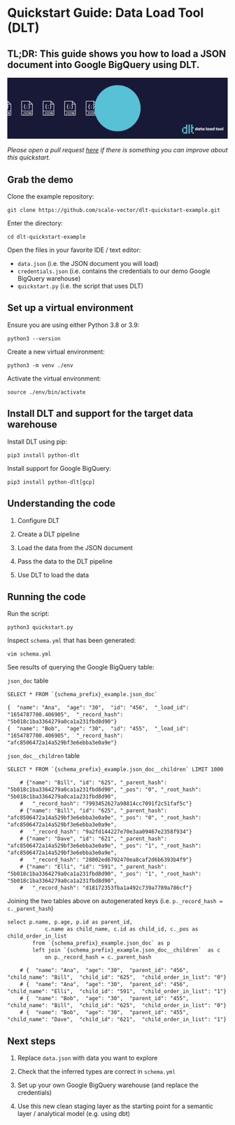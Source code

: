 # Quickstart Guide: Data Load Tool (DLT)

## **TL;DR: This guide shows you how to load a JSON document into Google BigQuery using DLT.**

![](docs/DLT-Pacman-Big.gif)

*Please open a pull request [here](https://github.com/scale-vector/dlt/edit/master/QUICKSTART.md) if there is something you can improve about this quickstart.*

## Grab the demo

Clone the example repository:
```
git clone https://github.com/scale-vector/dlt-quickstart-example.git
```

Enter the directory:
```
cd dlt-quickstart-example
```

Open the files in your favorite IDE / text editor:
- `data.json` (i.e. the JSON document you will load)
- `credentials.json` (i.e. contains the credentials to our demo Google BigQuery warehouse)
- `quickstart.py` (i.e. the script that uses DLT)

## Set up a virtual environment

Ensure you are using either Python 3.8 or 3.9:
```
python3 --version
```

Create a new virtual environment:
```
python3 -m venv ./env
```

Activate the virtual environment:
```
source ./env/bin/activate
```

## Install DLT and support for the target data warehouse

Install DLT using pip:
```
pip3 install python-dlt
```

Install support for Google BigQuery:
```
pip3 install python-dlt[gcp]
```

## Understanding the code

1. Configure DLT

2. Create a DLT pipeline

3. Load the data from the JSON document

4. Pass the data to the DLT pipeline

5. Use DLT to load the data

## Running the code

Run the script:
```
python3 quickstart.py
```

Inspect `schema.yml` that has been generated:
```
vim schema.yml
```

See results of querying the Google BigQuery table:

`json_doc` table

```
SELECT * FROM `{schema_prefix}_example.json_doc`
```
```
{  "name": "Ana",  "age": "30",  "id": "456",  "_load_id": "1654787700.406905",  "_record_hash": "5b018c1ba3364279a0ca1a231fbd8d90"}
{  "name": "Bob",  "age": "30",  "id": "455",  "_load_id": "1654787700.406905",  "_record_hash": "afc8506472a14a529bf3e6ebba3e0a9e"}
```

`json_doc__children` table

```
SELECT * FROM `{schema_prefix}_example.json_doc__children` LIMIT 1000
```
```
    # {"name": "Bill", "id": "625", "_parent_hash": "5b018c1ba3364279a0ca1a231fbd8d90", "_pos": "0", "_root_hash": "5b018c1ba3364279a0ca1a231fbd8d90",
    #   "_record_hash": "7993452627a98814cc7091f2c51faf5c"}
    # {"name": "Bill", "id": "625", "_parent_hash": "afc8506472a14a529bf3e6ebba3e0a9e", "_pos": "0", "_root_hash": "afc8506472a14a529bf3e6ebba3e0a9e",
    #   "_record_hash": "9a2fd144227e70e3aa09467e2358f934"}
    # {"name": "Dave", "id": "621", "_parent_hash": "afc8506472a14a529bf3e6ebba3e0a9e", "_pos": "1", "_root_hash": "afc8506472a14a529bf3e6ebba3e0a9e",
    #   "_record_hash": "28002ed6792470ea8caf2d6b6393b4f9"}
    # {"name": "Elli", "id": "591", "_parent_hash": "5b018c1ba3364279a0ca1a231fbd8d90", "_pos": "1", "_root_hash": "5b018c1ba3364279a0ca1a231fbd8d90",
    #   "_record_hash": "d18172353fba1a492c739a7789a786cf"}
```

Joining the two tables above on autogenerated keys (i.e. `p._record_hash = c._parent_hash`)

```
select p.name, p.age, p.id as parent_id,
            c.name as child_name, c.id as child_id, c._pos as child_order_in_list
        from `{schema_prefix}_example.json_doc` as p
        left join `{schema_prefix}_example.json_doc__children`  as c
            on p._record_hash = c._parent_hash
```
```
    # {  "name": "Ana",  "age": "30",  "parent_id": "456",  "child_name": "Bill",  "child_id": "625",  "child_order_in_list": "0"}
    # {  "name": "Ana",  "age": "30",  "parent_id": "456",  "child_name": "Elli",  "child_id": "591",  "child_order_in_list": "1"}
    # {  "name": "Bob",  "age": "30",  "parent_id": "455",  "child_name": "Bill",  "child_id": "625",  "child_order_in_list": "0"}
    # {  "name": "Bob",  "age": "30",  "parent_id": "455",  "child_name": "Dave",  "child_id": "621",  "child_order_in_list": "1"}
```

## Next steps

1. Replace `data.json` with data you want to explore

2. Check that the inferred types are correct in `schema.yml`

3. Set up your own Google BigQuery warehouse (and replace the credentials)

4. Use this new clean staging layer as the starting point for a semantic layer / analytical model (e.g. using dbt)